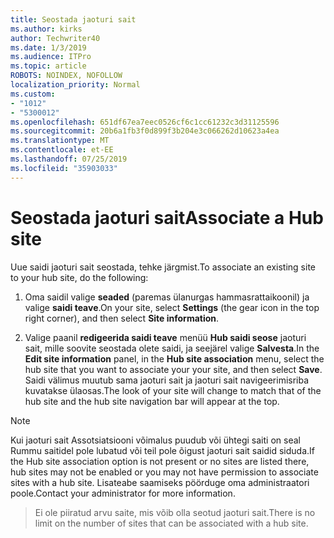 ```yaml
---
title: Seostada jaoturi sait
ms.author: kirks
author: Techwriter40
ms.date: 1/3/2019
ms.audience: ITPro
ms.topic: article
ROBOTS: NOINDEX, NOFOLLOW
localization_priority: Normal
ms.custom:
- "1012"
- "5300012"
ms.openlocfilehash: 651df67ea7eec0526cf6c1cc61232c3d31125596
ms.sourcegitcommit: 20b6a1fb3f0d899f3b204e3c066262d10623a4ea
ms.translationtype: MT
ms.contentlocale: et-EE
ms.lasthandoff: 07/25/2019
ms.locfileid: "35903033"
---
```

# <a name="associate-a-hub-site"></a><span data-ttu-id="162a3-102">Seostada jaoturi sait</span><span class="sxs-lookup"><span data-stu-id="162a3-102">Associate a Hub site</span></span>

<span data-ttu-id="162a3-103">Uue saidi jaoturi sait seostada, tehke järgmist.</span><span class="sxs-lookup"><span data-stu-id="162a3-103">To associate an existing site to your hub site, do the following:</span></span>
  
1. <span data-ttu-id="162a3-104">Oma saidil valige **seaded** (paremas ülanurgas hammasrattaikoonil) ja valige **saidi teave**.</span><span class="sxs-lookup"><span data-stu-id="162a3-104">On your site, select **Settings** (the gear icon in the top right corner), and then select **Site information**.</span></span>

2. <span data-ttu-id="162a3-105">Valige paanil **redigeerida saidi teave** menüü **Hub saidi seose** jaoturi sait, mille soovite seostada olete saidi, ja seejärel valige **Salvesta**.</span><span class="sxs-lookup"><span data-stu-id="162a3-105">In the **Edit site information** panel, in the **Hub site association** menu, select the hub site that you want to associate your your site, and then select **Save**.</span></span> <span data-ttu-id="162a3-106">Saidi välimus muutub sama jaoturi sait ja jaoturi sait navigeerimisriba kuvatakse ülaosas.</span><span class="sxs-lookup"><span data-stu-id="162a3-106">The look of your site will change to match that of the hub site and the hub site navigation bar will appear at the top.</span></span>

 > [!Note]
><span data-ttu-id="162a3-107">Kui jaoturi sait Assotsiatsiooni võimalus puudub või ühtegi saiti on seal Rummu saitidel pole lubatud või teil pole õigust jaoturi sait saidid siduda.</span><span class="sxs-lookup"><span data-stu-id="162a3-107">If the Hub site association option is not present or no sites are listed there, hub sites may not be enabled or you may not have permission to associate sites with a hub site.</span></span> <span data-ttu-id="162a3-108">Lisateabe saamiseks pöörduge oma administraatori poole.</span><span class="sxs-lookup"><span data-stu-id="162a3-108">Contact your administrator for more information.</span></span>

><span data-ttu-id="162a3-109">Ei ole piiratud arvu saite, mis võib olla seotud jaoturi sait.</span><span class="sxs-lookup"><span data-stu-id="162a3-109">There is no limit on the number of sites that can be associated with a hub site.</span></span>
  